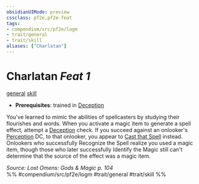 ```yaml
---
obsidianUIMode: preview
cssclass: pf2e,pf2e-feat
tags:
- compendium/src/pf2e/logm
- trait/general
- trait/skill
aliases: ["Charlatan"]
---
```

# Charlatan  *Feat 1*  
[general](../../rules/traits/general.md)  [skill](../../rules/traits/skill.md)  

- **Prerequisites**: trained in [Deception](../skills.md#Deception)

You've learned to mimic the abilities of spellcasters by studying their flourishes and words. When you activate a magic item to generate a spell effect, attempt a [Deception](../skills.md#Deception) check. If you succeed against an onlooker's [Perception](../skills.md#Perception) DC, to that onlooker, you appear to [Cast that Spell](../../rules/actions/cast-a-spell.md) instead. Onlookers who successfully Recognize the Spell realize you used a magic item, though those who later successfully Identify the Magic still can't determine that the source of the effect was a magic item.

*Source: Lost Omens: Gods & Magic p. 104*  
%% #compendium/src/pf2e/logm #trait/general #trait/skill %%